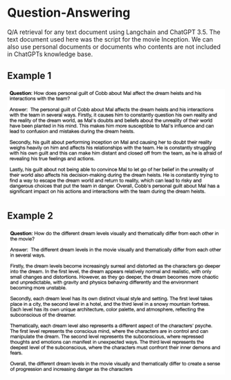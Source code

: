 # Question-Answering

Q/A retrieval for any text document using Langchain and ChatGPT 3.5. The text document used here was the script for the movie Inception. We can also use personal documents or documents who contents are not included in ChatGPTs knowledge base.

## Example 1

<img align="centre" alt="Good Example" width="800" src="https://github.com/akashsp7/Question-Answering/blob/main/images/example1.png?raw=true">

## Example 2

<img align="centre" alt="Translated" width="800" src="https://github.com/akashsp7/Question-Answering/blob/main/images/example2.png?raw=true">


